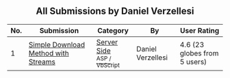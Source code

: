 ﻿<div align="center">

## All Submissions by Daniel Verzellesi

</div>

No.  | Submission | Category | By   | User Rating
---- | ---------- | -------- | ---- | -----------
1 | [Simple Download Method with Streams<br />](https://github.com/Planet-Source-Code/daniel-verzellesi-simple-download-method-with-streams__4-7832) | [Server Side<br /><sup>ASP / VbScript</sup>](../ByCategory/server-side__4-31.md) | Daniel Verzellesi | 4.6 (23 globes from 5 users)
